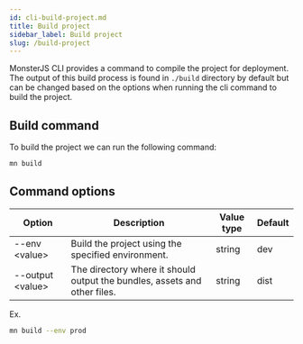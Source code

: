 ```yaml
---
id: cli-build-project.md
title: Build project
sidebar_label: Build project
slug: /build-project
---
```


MonsterJS CLI provides a command to compile the project for deployment.
The output of this build process is found in `./build` directory by default but can be changed based on the options when running the cli command to build the project. 

## Build command

To build the project we can run the following command:

```bash
mn build
```

## Command options

| Option | Description | Value type | Default |
| --- | --- | --- | --- |
| --env <value\> | Build the project using the specified environment. | string | dev |
| --output <value\> | The directory where it should output the bundles, assets and other files. | string | dist |

Ex.

```bash
mn build --env prod
```